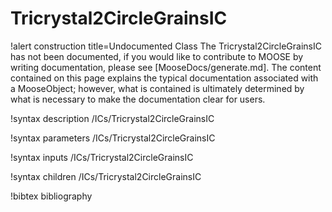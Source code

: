 <!-- MOOSE Documentation Stub: Remove this when content is added. -->

# Tricrystal2CircleGrainsIC

!alert construction title=Undocumented Class
The Tricrystal2CircleGrainsIC has not been documented, if you would like to contribute to MOOSE by
writing documentation, please see [MooseDocs/generate.md]. The content contained on this page explains
the typical documentation associated with a MooseObject; however, what is contained is ultimately
determined by what is necessary to make the documentation clear for users.

!syntax description /ICs/Tricrystal2CircleGrainsIC

!syntax parameters /ICs/Tricrystal2CircleGrainsIC

!syntax inputs /ICs/Tricrystal2CircleGrainsIC

!syntax children /ICs/Tricrystal2CircleGrainsIC

!bibtex bibliography
